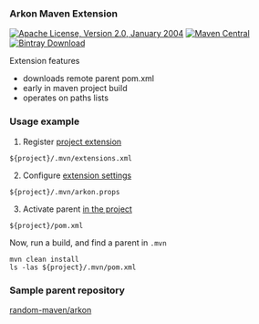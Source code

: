 
### Arkon Maven Extension

[![Apache License, Version 2.0, January 2004](https://img.shields.io/github/license/mojohaus/versions-maven-plugin.svg?label=License)](http://www.apache.org/licenses/)
[![Maven Central](https://maven-badges.herokuapp.com/maven-central/com.carrotgarden.maven/arkon-maven-extension/badge.svg?style=plastic)](https://maven-badges.herokuapp.com/maven-central/com.carrotgarden.maven/arkon-maven-extension)
[![Bintray Download](https://api.bintray.com/packages/random-maven/maven/arkon-maven-extension/images/download.svg) ](https://bintray.com/random-maven/maven/arkon-maven-extension/_latestVersion)

Extension features
* downloads remote parent pom.xml
* early in maven project build
* operates on paths lists

### Usage example

1. Register [project extension](https://github.com/random-maven/arkon-maven-extension/blob/master/.mvn/extensions.xml)
```
${project}/.mvn/extensions.xml
```

2. Configure [extension settings](https://github.com/random-maven/arkon-maven-extension/blob/master/.mvn/arkon.props)
```
${project}/.mvn/arkon.props
```

3. Activate parent [in the project](https://github.com/random-maven/arkon-maven-extension/blob/master/pom.xml#L10)
```
${project}/pom.xml
```

Now, run a build, and find a parent in `.mvn`
```
mvn clean install
ls -las ${project}/.mvn/pom.xml
```    

### Sample parent repository

[random-maven/arkon](https://github.com/random-maven/arkon)
